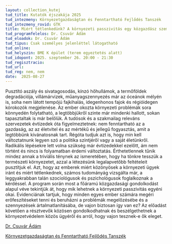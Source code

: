 ```yaml
---
layout: collection_kutej
tud_title: Kutatók éjszakája 2025
tud_intezmeny: Környezetgazdaságtan és Fenntartható Fejlődés Tanszék
tud_intezmeny_rovid: GTK
title: Miért tétlenkedünk? A környezeti passzivitás egy közgazdász szemszögéből
tud_programfelelos: Dr. Csuvár Ádám
tud_eloadok: Dr. Csuvár Ádám
tud_tipus: Csak személyes jelenléttel látogatható
tud_online: 
tud_helyszin: BME K épület (terem egyeztetés alatt)
tud_idopont: 2025. szeptember 26. 20:00 - 21:30
tud_regisztracio: 
tud_url: 
tud_reg: nem, nem
date:  2025-08-27
---
```


Pusztító aszály és sivatagosodás, kínzó hőhullámok, a termőföldek degradációja, villámárvizek, műanyagszennyezés már az óceánok mélyén is, soha nem látott tempójú fajkihalás, idegenhonos fajok és régióidegen kórokozók megjelenése.
Az ember okozta környezeti problémák sora könnyedén folytatható, a legtöbbjükről szinte már mindenki hallott, sokan tapasztaltak is már belőlük. A tudósok és a szakmailag releváns szervezetek évtizedek óta figyelmeztetnek: nem fenntartható az a gazdaság,
az az életvitel és az mértékű és jellegű fogyasztás, amit a legtöbbünk kívánatosnak tart. Régóta tudjuk azt is, hogy min kell változtatnunk legyen szó a politika szintjéről vagy a saját életünkről. Radikális lépésekre lett volna szükség már évtizedekkel ezelőtt,
ám nem történt és nincs is folyamatban érdemi változtatás. Érthetetlennek tűnik mindez annak a triviális ténynek az ismeretében, hogy ha tönkre tesszük a természeti környezetet, azzal a létezésünk legalapvetőbb feltételeit pusztítjuk el. Azt, hogy az emberek miért közönyösek
a környezeti ügyek iránt és miért tétlenkednek, számos tudományág vizsgálta már, a leggyakrabban talán szociológusok és pszichológusok foglalkoznak a kérdéssel. A program során most a főáramú közgazdasági gondolkodást alapul véve tekintjük át, hogy mik lehetnek 
a környezeti passzivitás egyéni okai. Evidenciának tartjuk, hogy minden egyes ember számára megéri erőfeszítéseket tenni és beruházni a problémák megelőzésébe és a szennyezések ártalmatlanításába, de vajon biztosan így van ez? Az előadást követően 
a résztvevők közösen gondolkodhatnak és beszélgethetnek a környezetvédelem közös ügyéről és arról, hogy vajon tesznek-e ők eleget.

[Dr. Csuvár Ádám](https://tudprog.bme.hu/kutatok_ejszakaja/profilok/csuvar_adam)

[Környezetgazdaságtan és Fenntartható Fejlődés Tanszék](http://kornygazd.bme.hu/hu)
